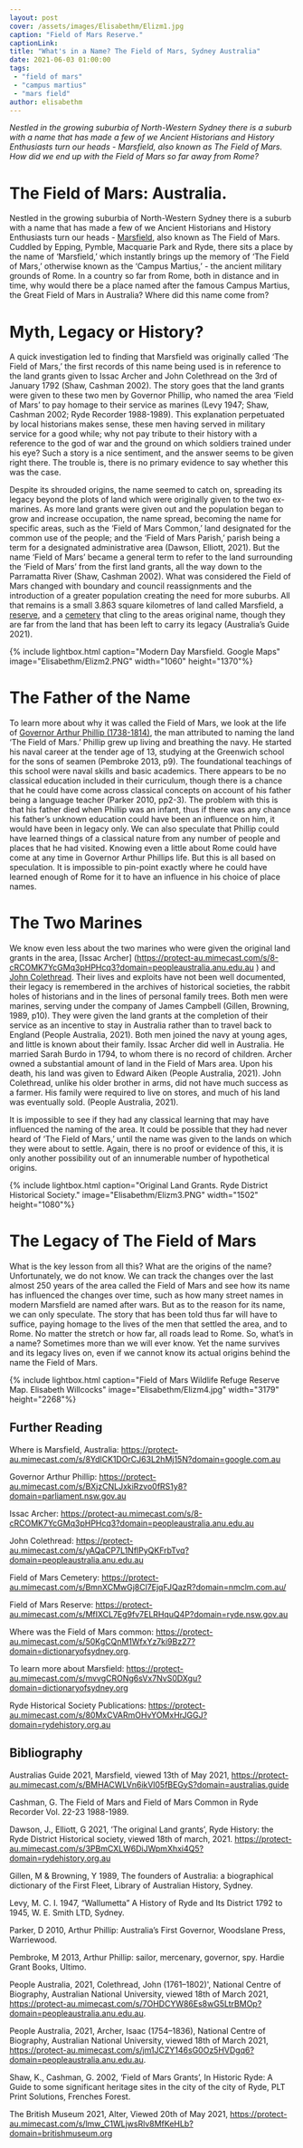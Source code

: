 ```yaml
---
layout: post
cover: /assets/images/Elisabethm/Elizm1.jpg
caption: "Field of Mars Reserve."
captionLink:
title: "What's in a Name? The Field of Mars, Sydney Australia"
date: 2021-06-03 01:00:00
tags:
 - "field of mars"
 - "campus martius"
 - "mars field"
author: elisabethm
---
```

_Nestled in the growing suburbia of North-Western Sydney there is a suburb with a name that has made a few of we Ancient Historians and History Enthusiasts turn our heads -  Marsfield, also known as The Field of Mars. How did we end up with the Field of Mars so far away from Rome?_

# The Field of Mars: Australia.

Nestled in the growing suburbia of North-Western Sydney there is a suburb with a name that has made a few of we Ancient Historians and History Enthusiasts turn our heads -  [Marsfield](https://protect-au.mimecast.com/s/8YdlCK1DOrCJ63L2hMj15N?domain=google.com.au
), also known as The Field of Mars. Cuddled by Epping, Pymble, Macquarie Park and Ryde, there sits a place by the name of ‘Marsfield,’ which instantly brings up the memory of ‘The Field of Mars,’ otherwise known as the ‘Campus Martius,’ - the ancient military grounds of Rome. In a country so far from Rome, both in distance and in time, why would there be a place named after the famous Campus Martius, the Great Field of Mars in Australia? Where did this name come from?


# Myth, Legacy or History?

A quick investigation led to finding that Marsfield was originally called ‘The Field of Mars,’ the first records of this name being used is in reference to the land grants given to Issac Archer and John Colethread on the 3rd of January 1792 (Shaw, Cashman 2002). The story goes that the land grants were given to these two men by Governor Phillip, who named the area ‘Field of Mars’ to pay homage to their service as marines (Levy 1947; Shaw, Cashman 2002; Ryde Recorder 1988-1989). This explanation perpetuated by local historians makes sense, these men having served in military service for a good while; why not pay tribute to their history with a reference to the god of war and the ground on which soldiers trained under his eye? Such a story is a nice sentiment, and the answer seems to be given right there. The trouble is, there is no primary evidence to say whether this was the case.

Despite its shrouded origins, the name seemed to catch on, spreading its legacy beyond the plots of land which were originally given to the two ex-marines. As more land grants were given out and the population began to grow and increase occupation, the name spread, becoming the name for specific areas, such as the ‘Field of Mars Common,’ land designated for the common use of the people; and the ‘Field of Mars Parish,’ parish being a term for a designated administrative area (Dawson, Elliott, 2021). But the name ‘Field of Mars’ became a general term to refer to the land surrounding the ‘Field of Mars’ from the first land grants, all the way down to the Parramatta River (Shaw, Cashman 2002). What was considered the Field of Mars changed with boundary and council reassignments and the introduction of a greater population creating the need for more suburbs. All that remains is a small 3.863 square kilometres of land called Marsfield, a [reserve](https://protect-au.mimecast.com/s/MfIXCL7Eg9fv7ELRHquQ4P?domain=ryde.nsw.gov.au), and a [cemetery](https://protect-au.mimecast.com/s/BmnXCMwGj8Cl7EjqFJQazR?domain=nmclm.com.au) that cling to the areas original name, though they are far from the land that has been left to carry its legacy (Australia’s Guide 2021).

{% include lightbox.html
caption="Modern Day Marsfield. Google Maps"
image="Elisabethm/Elizm2.PNG"
width="1060"
height="1370"%}

# The Father of the Name

To learn more about why it was called the Field of Mars, we look at the life of [Governor Arthur Phillip (1738-1814)](https://protect-au.mimecast.com/s/BXjzCNLJxkiRzvo0fRS1y8?domain=parliament.nsw.gov.au
), the man attributed to naming the land ‘The Field of Mars.’ Phillip grew up living and breathing the navy. He started his naval career at the tender age of 13, studying at the Greenwich school for the sons of seamen (Pembroke 2013, p9). The foundational teachings of this school were naval skills and basic academics. There appears to be no classical education included in their curriculum, though there is a chance that he could have come across classical concepts on account of his father being a language teacher (Parker 2010, pp2-3). The problem with this is that his father died when Phillip was an infant, thus if there was any chance his father’s unknown education could have been an influence on him, it would have been in legacy only. We can also speculate that Phillip could have learned things of a classical nature from any number of people and places that he had visited. Knowing even a little about Rome could have come at any time in Governor Arthur Phillips life. But this is all based on speculation. It is impossible to pin-point exactly where he could have learned enough of Rome for it to have an influence in his choice of place names.


# The Two Marines

We know even less about the two marines who were given the original land grants in the area, [Issac Archer] (https://protect-au.mimecast.com/s/8-cRCOMK7YcGMq3pHPHcq3?domain=peopleaustralia.anu.edu.au
) and [John Colethread](https://protect-au.mimecast.com/s/yAQaCP7L1NflPyQKFrbTvq?domain=peopleaustralia.anu.edu.au
). Their lives and exploits have not been well documented, their legacy is remembered in the archives of historical societies, the rabbit holes of historians and in the lines of personal family trees. Both men were marines, serving under the company of James Campbell (Gillen, Browning, 1989, p10). They were given the land grants at the completion of their service as an incentive to stay in Australia rather than to travel back to England (People Australia, 2021). Both men joined the navy at young ages, and little is known about their family. Issac Archer did well in Australia. He married Sarah Burdo in 1794, to whom there is no record of children. Archer owned a substantial amount of land in the Field of Mars area. Upon his death, his land was given to Edward Aiken (People Australia, 2021). John Colethread, unlike his older brother in arms, did not have much success as a farmer. His family were required to live on stores, and much of his land was eventually sold. (People Australia, 2021).

It is impossible to see if they had any classical learning that may have influenced the naming of the area. It could be possible that they had never heard of ‘The Field of Mars,’ until the name was given to the lands on which they were about to settle. Again, there is no proof or evidence of this, it is only another possibility out of an innumerable number of hypothetical origins.

{% include lightbox.html
caption="Original Land Grants. Ryde District Historical Society."
image="Elisabethm/Elizm3.PNG"
width="1502"
height="1080"%}

# The Legacy of The Field of Mars

What is the key lesson from all this? What are the origins of the name? Unfortunately, we do not know. We can track the changes over the last almost 250 years of the area called the Field of Mars and see how its name has influenced the changes over time, such as how many street names in modern Marsfield are named after wars. But as to the reason for its name, we can only speculate. The story that has been told thus far will have to suffice, paying homage to the lives of the men that settled the area, and to Rome. No matter the stretch or how far, all roads lead to Rome. So, what’s in a name? Sometimes more than we will ever know. Yet the name survives and its legacy lives on, even if we cannot know its actual origins behind the name the Field of Mars.

{% include lightbox.html
caption="Field of Mars Wildlife Refuge Reserve Map. Elisabeth Willcocks"
image="Elisabethm/Elizm4.jpg"
width="3179"
height="2268"%}

## Further Reading

Where is Marsfield, Australia: https://protect-au.mimecast.com/s/8YdlCK1DOrCJ63L2hMj15N?domain=google.com.au

Governor Arthur Phillip: https://protect-au.mimecast.com/s/BXjzCNLJxkiRzvo0fRS1y8?domain=parliament.nsw.gov.au

Issac Archer: https://protect-au.mimecast.com/s/8-cRCOMK7YcGMq3pHPHcq3?domain=peopleaustralia.anu.edu.au

John Colethread: https://protect-au.mimecast.com/s/yAQaCP7L1NflPyQKFrbTvq?domain=peopleaustralia.anu.edu.au

Field of Mars Cemetery: https://protect-au.mimecast.com/s/BmnXCMwGj8Cl7EjqFJQazR?domain=nmclm.com.au/

Field of Mars Reserve: https://protect-au.mimecast.com/s/MfIXCL7Eg9fv7ELRHquQ4P?domain=ryde.nsw.gov.au

Where was the Field of Mars common: https://protect-au.mimecast.com/s/50KgCQnM1WfxYz7ki9Bz27?domain=dictionaryofsydney.org.

To learn more about Marsfield: https://protect-au.mimecast.com/s/mvvgCRONg6sVx7NvS0DXgu?domain=dictionaryofsydney.org

Ryde Historical Society Publications: https://protect-au.mimecast.com/s/80MxCVARmOHvYOMxHrJGGJ?domain=rydehistory.org.au



## Bibliography

Australias Guide 2021, Marsfield, viewed 13th of May 2021, https://protect-au.mimecast.com/s/BMHACWLVn6ikVl05fBEGyS?domain=australias.guide

Cashman, G. The Field of Mars and Field of Mars Common in Ryde Recorder Vol. 22-23 1988-1989.

Dawson, J., Elliott, G 2021, ‘The original Land grants’, Ryde History: the Ryde District Historical society, viewed 18th of march, 2021. https://protect-au.mimecast.com/s/3PBmCXLW6DiJWpmXhxi4Q5?domain=rydehistory.org.au

Gillen, M & Browning, Y 1989, The founders of Australia: a biographical dictionary of the First Fleet, Library of Australian History, Sydney.

Levy, M. C. I. 1947, “Wallumetta” A History of Ryde and Its District 1792 to 1945, W. E. Smith LTD, Sydney.

Parker, D 2010, Arthur Phillip: Australia’s First Governor, Woodslane Press, Warriewood.

Pembroke, M 2013, Arthur Phillip: sailor, mercenary, governor, spy. Hardie Grant Books, Ultimo.

People Australia, 2021, Colethread, John (1761–1802)', National Centre of Biography, Australian National University, viewed 18th of March 2021, https://protect-au.mimecast.com/s/7OHDCYW86Es8wG5LtrBMOp?domain=peopleaustralia.anu.edu.au.

People Australia, 2021, Archer, Isaac (1754–1836), National Centre of Biography, Australian National University, viewed 18th of March 2021, https://protect-au.mimecast.com/s/jm1JCZY146sG0Oz5HVDgq6?domain=peopleaustralia.anu.edu.au.

Shaw, K., Cashman, G. 2002, ‘Field of Mars Grants’, In Historic Ryde: A Guide to some significant heritage sites in the city of the city of Ryde, PLT Print Solutions, Frenches Forest.

The British Museum 2021, Alter, Viewed 20th of May 2021, https://protect-au.mimecast.com/s/lmw_C1WLjwsRlv8MfKeHLb?domain=britishmuseum.org

